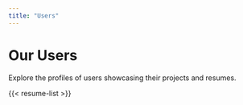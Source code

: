 ```yaml
---
title: "Users"
---
```


# Our Users
Explore the profiles of users showcasing their projects and resumes.

{{< resume-list >}}
